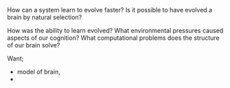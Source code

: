

How can a system learn to evolve faster?
Is it possible to have evolved a brain by natural selection?

How was the ability to learn evolved?
What environmental pressures caused aspects of our cognition?
What computational problems does the structure of our brain solve?



Want;

* model of brain,
*
